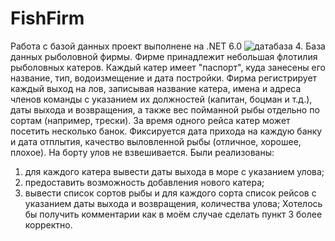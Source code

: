 # FishFirm
Работа с базой данных проект выполнене на .NET 6.0
![датабаза](https://user-images.githubusercontent.com/52381659/160931887-9c73c620-6671-43a7-a1b2-a72588b44e5c.jpg)
4. База данных рыболовной фирмы. Фирме принадлежит небольшая флотилия рыболовных катеров. Каждый катер имеет "паспорт", куда занесены его название, тип, водоизмещение и
дата постройки. Фирма регистрирует каждый выход на лов, записывая название катера, имена и адреса членов команды с указанием их должностей (капитан, боцман и т.д.), даты выхода и возвращения, а также вес пойманной рыбы отдельно по сортам (например, трески). За время одного рейса катер может посетить несколько банок. Фиксируется дата прихода на каждую банку и дата
отплытия, качество выловленной рыбы (отличное, хорошее, плохое). На борту улов не взвешивается. Были реализованы:
1) для каждого катера вывести даты выхода в море с указанием улова;
2) предоставить возможность добавления нового катера;
3) вывести список сортов рыбы и для каждого сорта список рейсов с указанием даты выхода и возвращения, количества улова; 
Хотелось бы получить комментарии как в моём случае сделать пункт 3 более корректно.
